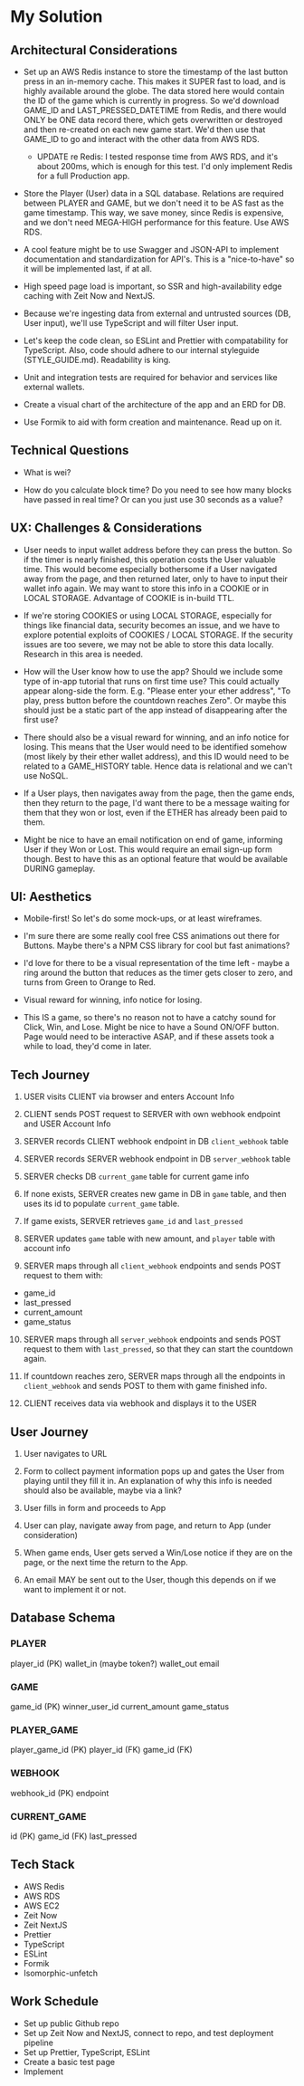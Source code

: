 # My Solution

## Architectural Considerations

- Set up an AWS Redis instance to store the timestamp of the last button press in an in-memory cache. This makes it SUPER fast to load, and is highly available around the globe. The data stored here would contain the ID of the game which is currently in progress. So we'd download GAME_ID and LAST_PRESSED_DATETIME from Redis, and there would ONLY be ONE data record there, which gets overwritten or destroyed and then re-created on each new game start. We'd then use that GAME_ID to go and interact with the other data from AWS RDS.

  - UPDATE re Redis: I tested response time from AWS RDS, and it's about 200ms, which is enough for this test. I'd only implement Redis for a full Production app.

- Store the Player (User) data in a SQL database. Relations are required between PLAYER and GAME, but we don't need it to be AS fast as the game timestamp. This way, we save money, since Redis is expensive, and we don't need MEGA-HIGH performance for this feature. Use AWS RDS.

- A cool feature might be to use Swagger and JSON-API to implement documentation and standardization for API's. This is a "nice-to-have" so it will be implemented last, if at all.

- High speed page load is important, so SSR and high-availability edge caching with Zeit Now and NextJS.

- Because we're ingesting data from external and untrusted sources (DB, User input), we'll use TypeScript and will filter User input.

- Let's keep the code clean, so ESLint and Prettier with compatability for TypeScript. Also, code should adhere to our internal styleguide (STYLE_GUIDE.md). Readability is king.

- Unit and integration tests are required for behavior and services like external wallets.

- Create a visual chart of the architecture of the app and an ERD for DB.

- Use Formik to aid with form creation and maintenance. Read up on it.

## Technical Questions

- What is wei?

- How do you calculate block time? Do you need to see how many blocks have passed in real time? Or can you just use 30 seconds as a value?

## UX: Challenges & Considerations

- User needs to input wallet address before they can press the button. So if the timer is nearly finished, this operation costs the User valuable time. This would become especially bothersome if a User navigated away from the page, and then returned later, only to have to input their wallet info again. We may want to store this info in a COOKIE or in LOCAL STORAGE. Advantage of COOKIE is in-build TTL.

- If we're storing COOKIES or using LOCAL STORAGE, especially for things like financial data, security becomes an issue, and we have to explore potential exploits of COOKIES / LOCAL STORAGE. If the security issues are too severe, we may not be able to store this data locally. Research in this area is needed.

- How will the User know how to use the app? Should we include some type of in-app tutorial that runs on first time use? This could actually appear along-side the form. E.g. "Please enter your ether address", "To play, press button before the countdown reaches Zero". Or maybe this should just be a static part of the app instead of disappearing after the first use?

- There should also be a visual reward for winning, and an info notice for losing. This means that the User would need to be identified somehow (most likely by their ether wallet address), and this ID would need to be related to a GAME_HISTORY table. Hence data is relational and we can't use NoSQL.

- If a User plays, then navigates away from the page, then the game ends, then they return to the page, I'd want there to be a message waiting for them that they won or lost, even if the ETHER has already been paid to them.

- Might be nice to have an email notification on end of game, informing User if they Won or Lost. This would require an email sign-up form though. Best to have this as an optional feature that would be available DURING gameplay.

## UI: Aesthetics

- Mobile-first! So let's do some mock-ups, or at least wireframes.

- I'm sure there are some really cool free CSS animations out there for Buttons. Maybe there's a NPM CSS library for cool but fast animations?

- I'd love for there to be a visual representation of the time left - maybe a ring around the button that reduces as the timer gets closer to zero, and turns from Green to Orange to Red.

- Visual reward for winning, info notice for losing.

- This IS a game, so there's no reason not to have a catchy sound for Click, Win, and Lose. Might be nice to have a Sound ON/OFF button. Page would need to be interactive ASAP, and if these assets took a while to load, they'd come in later.

## Tech Journey

1. USER visits CLIENT via browser and enters Account Info

2. CLIENT sends POST request to SERVER with own webhook endpoint and USER Account Info

3. SERVER records CLIENT webhook endpoint in DB `client_webhook` table

4. SERVER records SERVER webhook endpoint in DB `server_webhook` table

5. SERVER checks DB `current_game` table for current game info

6. If none exists, SERVER creates new game in DB in `game` table, and then uses its id to populate `current_game` table.

7. If game exists, SERVER retrieves `game_id` and `last_pressed`

8. SERVER updates `game` table with new amount, and `player` table with account info

9. SERVER maps through all `client_webhook` endpoints and sends POST request to them with:

- game_id
- last_pressed
- current_amount
- game_status

10. SERVER maps through all `server_webhook` endpoints and sends POST request to them with `last_pressed`, so that they can start the countdown again.

11. If countdown reaches zero, SERVER maps through all the endpoints in `client_webhook` and sends POST to them with game finished info.

12. CLIENT receives data via webhook and displays it to the USER

## User Journey

1. User navigates to URL

2. Form to collect payment information pops up and gates the User from playing until they fill it in. An explanation of why this info is needed should also be available, maybe via a link?

3. User fills in form and proceeds to App

4. User can play, navigate away from page, and return to App (under consideration)

5. When game ends, User gets served a Win/Lose notice if they are on the page, or the next time the return to the App.

6. An email MAY be sent out to the User, though this depends on if we want to implement it or not.

## Database Schema

### PLAYER

player_id (PK)
wallet_in (maybe token?)
wallet_out
email

### GAME

game_id (PK)
winner_user_id
current_amount
game_status

### PLAYER_GAME

player_game_id (PK)
player_id (FK)
game_id (FK)

### WEBHOOK

webhook_id (PK)
endpoint

### CURRENT_GAME

id (PK)
game_id (FK)
last_pressed

## Tech Stack

- AWS Redis
- AWS RDS
- AWS EC2
- Zeit Now
- Zeit NextJS
- Prettier
- TypeScript
- ESLint
- Formik
- Isomorphic-unfetch

## Work Schedule

- Set up public Github repo
- Set up Zeit Now and NextJS, connect to repo, and test deployment pipeline
- Set up Prettier, TypeScript, ESLint
- Create a basic test page
- Implement
